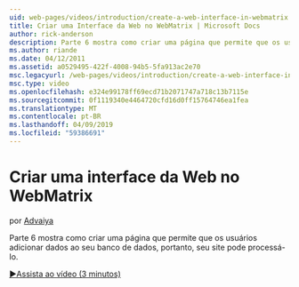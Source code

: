 ```yaml
---
uid: web-pages/videos/introduction/create-a-web-interface-in-webmatrix
title: Criar uma Interface da Web no WebMatrix | Microsoft Docs
author: rick-anderson
description: Parte 6 mostra como criar uma página que permite que os usuários adicionar dados ao seu banco de dados, portanto, seu site pode processá-lo.
ms.author: riande
ms.date: 04/12/2011
ms.assetid: a0529495-422f-4008-94b5-5fa913ac2e70
msc.legacyurl: /web-pages/videos/introduction/create-a-web-interface-in-webmatrix
msc.type: video
ms.openlocfilehash: e324e99178ff69ecd71b2071747a718c13b7115e
ms.sourcegitcommit: 0f1119340e4464720cfd16d0ff15764746ea1fea
ms.translationtype: MT
ms.contentlocale: pt-BR
ms.lasthandoff: 04/09/2019
ms.locfileid: "59386691"
---
```

# <a name="create-a-web-interface-in-webmatrix"></a>Criar uma interface da Web no WebMatrix

por [Advaiya](https://twitter.com/Advaiyasolns)

Parte 6 mostra como criar uma página que permite que os usuários adicionar dados ao seu banco de dados, portanto, seu site pode processá-lo.

[&#9654;Assista ao vídeo (3 minutos)](https://channel9.msdn.com/Blogs/ASP-NET-Site-Videos/create-a-web-interface-in-webmatrix)
